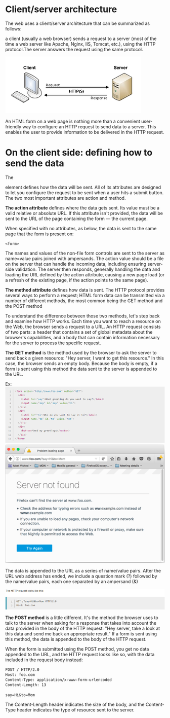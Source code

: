 # Client/server architecture
The web uses a client/server architecture that can be summarized as follows:

a client (usually a web browser) sends a request to a server (most of the time a web server like Apache, Nginx, IIS, Tomcat, etc.), using the HTTP protocol.The server answers the request using the same protocol.

![](Capture21.PNG)

An HTML form on a web page is nothing more than a convenient user-friendly way to configure an HTTP request to send data to a server. This enables the user to provide information to be delivered in the HTTP request.

# On the client side: defining how to send the data
The <form> element defines how the data will be sent. All of its attributes are designed to let you configure the request to be sent when a user hits a submit button. The two most important attributes are action and method.
  
**The action attribute** defines where the data gets sent. Its value must be a valid relative or absolute URL. If this attribute isn't provided, the data will be sent to the URL of the page containing the form — the current page.

When specified with no attributes, as below, the <form> data is sent to the same page that the form is present on:
```
<form>
```
The names and values of the non-file form controls are sent to the server as name=value pairs joined with ampersands. The action value should be a file on the server that can handle the incoming data, including ensuring server-side validation. The server then responds, generally handling the data and loading the URL defined by the action attribute, causing a new page load (or a refresh of the existing page, if the action points to the same page).
  
**The method attribute** defines how data is sent. The HTTP protocol provides several ways to perform a request; HTML form data can be transmitted via a number of different methods, the most common being the GET method and the POST method

To understand the difference between those two methods, let's step back and examine how HTTP works. Each time you want to reach a resource on the Web, the browser sends a request to a URL. An HTTP request consists of two parts: a header that contains a set of global metadata about the browser's capabilities, and a body that can contain information necessary for the server to process the specific request.

**The GET method** is the method used by the browser to ask the server to send back a given resource: "Hey server, I want to get this resource." In this case, the browser sends an empty body. Because the body is empty, if a form is sent using this method the data sent to the server is appended to the URL.

Ex:
![](Capture22.PNG)
![](Capture23.PNG)

The data is appended to the URL as a series of name/value pairs. After the URL web address has ended, we include a question mark (?) followed by the name/value pairs, each one separated by an ampersand (&)

![](Capture24.PNG)

**The POST method** is a little different. It's the method the browser uses to talk to the server when asking for a response that takes into account the data provided in the body of the HTTP request: "Hey server, take a look at this data and send me back an appropriate result." If a form is sent using this method, the data is appended to the body of the HTTP request.

When the form is submitted using the POST method, you get no data appended to the URL, and the HTTP request looks like so, with the data included in the request body instead:
```
POST / HTTP/2.0
Host: foo.com
Content-Type: application/x-www-form-urlencoded
Content-Length: 13

say=Hi&to=Mom
```
The Content-Length header indicates the size of the body, and the Content-Type header indicates the type of resource sent to the server.
